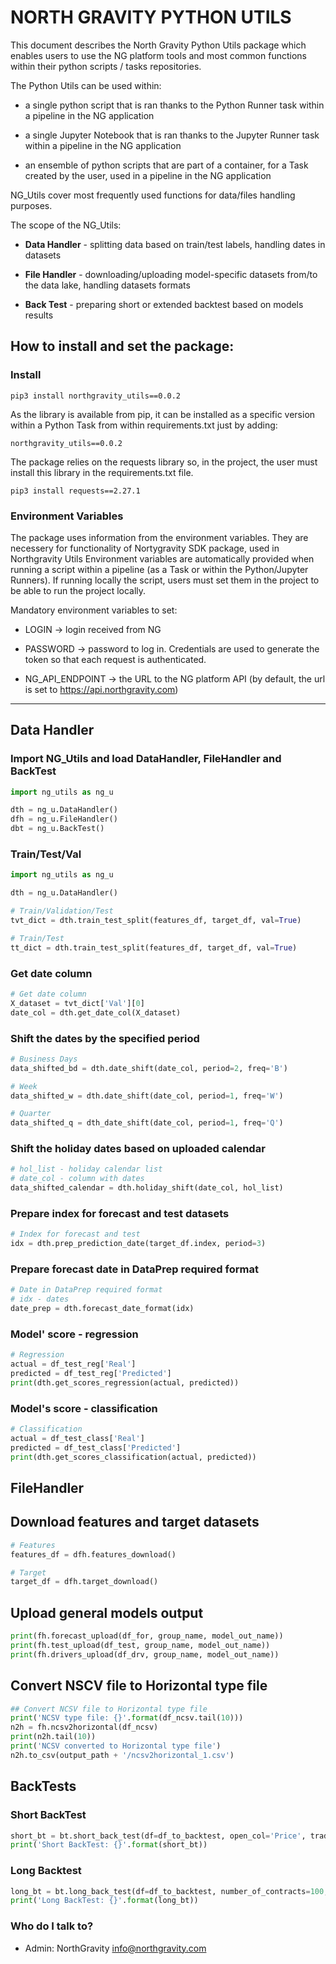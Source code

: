 # NORTH GRAVITY PYTHON UTILS #

This document describes the North Gravity Python Utils package which enables users to use the NG platform tools and most common functions within their python scripts / tasks repositories. 

The Python Utils can be used within:

- a single python script that is ran thanks to the Python Runner task within a pipeline in the NG application

- a single Jupyter Notebook that is ran thanks to the Jupyter Runner task within a pipeline in the NG application

- an ensemble of python scripts that are part of a container, for a Task created by the user, used in a pipeline in the NG application

 

NG_Utils cover most frequently used functions for data/files handling purposes.

The scope of the NG_Utils:

- **Data Handler** - splitting data based on train/test labels, handling dates in datasets  

- **File Handler** - downloading/uploading model-specific datasets from/to the data lake, handling datasets formats

- **Back Test** - preparing short or extended backtest based on models results




## How to install and set the package: 
### Install
```text
pip3 install northgravity_utils==0.0.2
```
As the library is available from pip, it can be installed as a specific version within a Python Task from within requirements.txt just by adding:
```text
northgravity_utils==0.0.2
```
The package relies on the requests library so, in the project, the user must install this library in the requirements.txt file.
```text
pip3 install requests==2.27.1
```


### Environment Variables
The package uses information from the environment variables. They are necessery for functionality of Nortygravity SDK package, used in Northgravity Utils
Environment variables are automatically provided when running a script within a pipeline (as a Task or within the Python/Jupyter Runners).
If running locally the script, users must set them in the project to be able to run the project locally.


Mandatory environment variables to set:

- LOGIN → login received from NG

- PASSWORD → password to log in. Credentials are used to generate the token so that each request is authenticated.

- NG_API_ENDPOINT → the URL to the NG platform API (by default, the url is set to https://api.northgravity.com)



 --- - 
## Data Handler
### Import NG_Utils and load DataHandler, FileHandler and BackTest

```python
import ng_utils as ng_u

dth = ng_u.DataHandler()
dfh = ng_u.FileHandler()
dbt = ng_u.BackTest()
```
### Train/Test/Val
```python
import ng_utils as ng_u

dth = ng_u.DataHandler()

# Train/Validation/Test
tvt_dict = dth.train_test_split(features_df, target_df, val=True)

# Train/Test
tt_dict = dth.train_test_split(features_df, target_df, val=True)
```

### Get date column

```python
# Get date column
X_dataset = tvt_dict['Val'][0]
date_col = dth.get_date_col(X_dataset)
```

### Shift the dates by the specified period
```python
# Business Days
data_shifted_bd = dth.date_shift(date_col, period=2, freq='B')

# Week
data_shifted_w = dth.date_shift(date_col, period=1, freq='W')

# Quarter
data_shifted_q = dth_date_shift(date_col, period=1, freq='Q')
```

### Shift the holiday dates based on uploaded calendar
```python
# hol_list - holiday calendar list
# date_col - column with dates
data_shifted_calendar = dth.holiday_shift(date_col, hol_list)
```
### Prepare index for forecast and test datasets
```python
# Index for forecast and test
idx = dth.prep_prediction_date(target_df.index, period=3)
```

### Prepare forecast date in DataPrep required format
```python
# Date in DataPrep required format
# idx - dates
date_prep = dth.forecast_date_format(idx)
```

### Model' score - regression
```python
# Regression
actual = df_test_reg['Real']
predicted = df_test_reg['Predicted']
print(dth.get_scores_regression(actual, predicted))
```

### Model's score - classification
```python
# Classification
actual = df_test_class['Real']
predicted = df_test_class['Predicted']
print(dth.get_scores_classification(actual, predicted))
```

## FileHandler

## Download features and target datasets
```python
# Features
features_df = dfh.features_download()

# Target
target_df = dfh.target_download()
```

## Upload general models output
```python
print(fh.forecast_upload(df_for, group_name, model_out_name))
print(fh.test_upload(df_test, group_name, model_out_name))
print(fh.drivers_upload(df_drv, group_name, model_out_name))
```

## Convert NSCV file to Horizontal type file
```python
## Convert NCSV file to Horizontal type file
print('NCSV type file: {}'.format(df_ncsv.tail(10)))
n2h = fh.ncsv2horizontal(df_ncsv)
print(n2h.tail(10))
print('NCSV converted to Horizontal type file')
n2h.to_csv(output_path + '/ncsv2horizontal_1.csv')
```

## BackTests

### Short BackTest
```python
short_bt = bt.short_back_test(df=df_to_backtest, open_col='Price', trading_signal_col='Signal')
print('Short BackTest: {}'.format(short_bt))
```

### Long Backtest
```python
long_bt = bt.long_back_test(df=df_to_backtest, number_of_contracts=100, open_col='Price', trading_signal_col='Signal')
print('Long BackTest: {}'.format(long_bt))
```


### Who do I talk to? ###
* Admin: NorthGravity info@northgravity.com